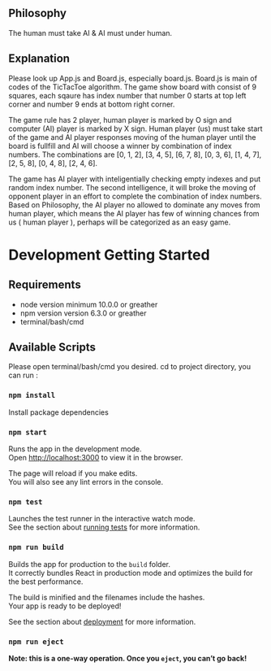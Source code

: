 ## Philosophy

The human must take AI & AI must under human.


## Explanation 

Please look up App.js and Board.js, especially board.js. Board.js is main of codes of the TicTacToe algorithm.
The game show board with consist of 9 squares, each sqaure has index number that number 0 starts at top left corner and number 9 ends at bottom right corner.

The game rule has 2 player, human player is marked by O sign and computer (AI) player is marked by X sign. Human player (us) must take start of the game and AI player responses moving of the human player until the board is fullfill and AI will choose a winner by combination of index numbers. The combinations are [0, 1, 2], [3, 4, 5], [6, 7, 8], [0, 3, 6], [1, 4, 7], [2, 5, 8], [0, 4, 8], [2, 4, 6].

The game has AI player with inteligentially checking empty indexes and put random index number. The second intelligence, it will broke the moving of opponent player in an effort to complete the combination of index numbers.
Based on Philosophy, the AI player no allowed to dominate any moves from human player, which means the AI player has few of winning chances from us ( human player ), perhaps will be categorized as an easy game.


# Development Getting Started 

## Requirements

- node version minimum 10.0.0 or greather
- npm version version 6.3.0 or greather
- terminal/bash/cmd

## Available Scripts

Please open terminal/bash/cmd you desired. cd to project directory, you can run : 

### `npm install`

Install package dependencies

### `npm start`

Runs the app in the development mode.<br>
Open [http://localhost:3000](http://localhost:3000) to view it in the browser.

The page will reload if you make edits.<br>
You will also see any lint errors in the console.

### `npm test`

Launches the test runner in the interactive watch mode.<br>
See the section about [running tests](https://facebook.github.io/create-react-app/docs/running-tests) for more information.

### `npm run build`

Builds the app for production to the `build` folder.<br>
It correctly bundles React in production mode and optimizes the build for the best performance.

The build is minified and the filenames include the hashes.<br>
Your app is ready to be deployed!

See the section about [deployment](https://facebook.github.io/create-react-app/docs/deployment) for more information.

### `npm run eject`

**Note: this is a one-way operation. Once you `eject`, you can’t go back!**
